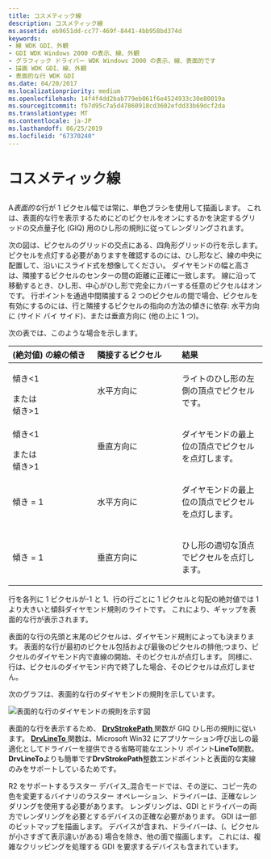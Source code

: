 ```yaml
---
title: コスメティック線
description: コスメティック線
ms.assetid: eb9651dd-cc77-469f-8441-4bb958bd374d
keywords:
- 線 WDK GDI、外観
- GDI WDK Windows 2000 の表示、線、外観
- グラフィック ドライバー WDK Windows 2000 の表示、線、表面的です
- 描画 WDK GDI、線、外観
- 表面的な行 WDK GDI
ms.date: 04/20/2017
ms.localizationpriority: medium
ms.openlocfilehash: 14f4f4dd2bab779eb061f6e4524933c30e80019a
ms.sourcegitcommit: fb7d95c7a5d47860918cd3602efdd33b69dcf2da
ms.translationtype: MT
ms.contentlocale: ja-JP
ms.lasthandoff: 06/25/2019
ms.locfileid: "67370240"
---
```

# <a name="cosmetic-lines"></a>コスメティック線


## <span id="ddk_cosmetic_lines_gg"></span><span id="DDK_COSMETIC_LINES_GG"></span>


A*表面的な*行が 1 ピクセル幅では常に、単色ブラシを使用して描画します。 これは、表面的な行を表示するためにどのピクセルをオンにするかを決定するグリッドの交点量子化 (GIQ) 用のひし形の規則に従ってレンダリングされます。

次の図は、ピクセルのグリッドの交点にある、四角形グリッドの行を示します。 ピクセルを点灯する必要がありますを確認するのには、ひし形など、線の中央に配置して、沿いにスライド式を想像してください。 ダイヤモンドの幅と高さは、隣接するピクセルのセンターの間の距離に正確に一致します。 線に沿って移動するとき、ひし形、中心がひし形で完全にカバーする任意のピクセルはオンです。 行ポイントを通過中間隣接する 2 つのピクセルの間で場合、ピクセルを有効にするのには、行と隣接するピクセルの指向の方法の傾きに依存: 水平方向に (サイド バイ サイド)、または垂直方向に (他の上に 1 つ)。

次の表では、このような場合を示します。

<table>
<colgroup>
<col width="33%" />
<col width="33%" />
<col width="33%" />
</colgroup>
<thead>
<tr class="header">
<th align="left">(絶対値) の線の傾き</th>
<th align="left">隣接するピクセル</th>
<th align="left">結果</th>
</tr>
</thead>
<tbody>
<tr class="odd">
<td align="left"><p>傾き&lt;1</p>
<div>
 
</div>
または
<div>
 
</div>
傾き&gt;1</td>
<td align="left"><p>水平方向に</p></td>
<td align="left"><p>ライトのひし形の左側の頂点でピクセルです。</p></td>
</tr>
<tr class="even">
<td align="left"><p>傾き&lt;1</p>
<div>
 
</div>
または
<div>
 
</div>
傾き&gt;1</td>
<td align="left"><p>垂直方向に</p></td>
<td align="left"><p>ダイヤモンドの最上位の頂点でピクセルを点灯します。</p></td>
</tr>
<tr class="odd">
<td align="left"><p>傾き = 1</p></td>
<td align="left"><p>水平方向に</p></td>
<td align="left"><p>ダイヤモンドの最上位の頂点でピクセルを点灯します。</p></td>
</tr>
<tr class="even">
<td align="left"><p>傾き = 1</p></td>
<td align="left"><p>垂直方向に</p></td>
<td align="left"><p>ひし形の適切な頂点でピクセルを点灯します。</p></td>
</tr>
</tbody>
</table>

 

行を各列に 1 ピクセルが-1 と 1、行の行ごとに 1 ピクセルと勾配の絶対値では 1 より大きいと傾斜ダイヤモンド規則のライトです。 これにより、ギャップを表面的な行が表示されます。

表面的な行の先頭と末尾のピクセルは、ダイヤモンド規則によっても決まります。 表面的な行が最初のピクセル包括および最後のピクセルの排他;つまり、ピクセルのダイヤモンド内で直線の開始、そのピクセルが点灯します。 同様に、行は、ピクセルのダイヤモンド内で終了した場合、そのピクセルは点灯しません。

次のグラフは、表面的な行のダイヤモンドの規則を示しています。

![表面的な行のダイヤモンドの規則を示す図](images/102-01b.png)

表面的な行を表示するため、 [ **DrvStrokePath** ](https://docs.microsoft.com/windows/desktop/api/winddi/nf-winddi-drvstrokepath)関数が GIQ ひし形の規則に従います。 [ **DrvLineTo** ](https://docs.microsoft.com/windows/desktop/api/winddi/nf-winddi-drvlineto)関数は、Microsoft Win32 にアプリケーション呼び出しの最適化としてドライバーを提供できる省略可能なエントリ ポイント**LineTo**関数。 **DrvLineTo**よりも簡単です**DrvStrokePath**整数エンドポイントと表面的な実線のみをサポートしているためです。

R2 をサポートするラスター デバイス\_混合モードでは、その逆に、コピー先の色を変更するバイナリのラスター オペレーション、ドライバーは、正確なレンダリングを使用する必要があります。 レンダリングは、GDI とドライバーの両方でレンダリングを必要とするデバイスの正確な必要があります。 GDI は一部のビットマップを描画します。 デバイスが含まれ、ドライバーは、(、ピクセルが小さすぎて表示違いがある) 場合を除き、他の面で描画します。 これには、複雑なクリッピングを処理する GDI を要求するデバイスも含まれています。

 

 





